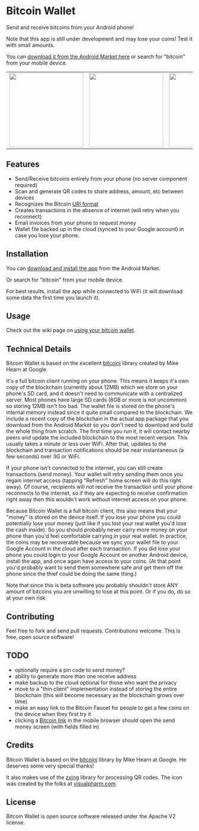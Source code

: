 Bitcoin Wallet
==============

Send and receive bitcoins from your Android phone!

Note that this app is still under development and may lose your coins!  Test it with small amounts.

You can [download it from the Android Market here](http://example.com/) or search for "bitcoin" from your mobile device.

<table>
  <tr>
    <td><img src="http://i.imgur.com/aqF3p.png" width="200" /></td>    
    <td><img src="http://i.imgur.com/ilvNp.png" width="200" /></td>
    <td><img src="http://i.imgur.com/ObBth.png" width="200" /></td>
    <td><img src="http://i.imgur.com/TsZc7.png" width="200" /></td>
  </tr>
</table>

Features
--------

* Send/Receive bitcoins entirely from your phone (no server component required)
* Scan and generate QR codes to share address, amount, etc between devices
* Recognizes the Bitcoin [URI format](https://en.bitcoin.it/wiki/URI_Scheme)
* Creates transactions in the absence of internet (will retry when you reconnect)
* Email invoices from your phone to request money
* Wallet file backed up in the cloud (synced to your Google account) in case you lose your phone.

Installation
-------------

You can [download and install the app](http://example.com/) from the Android Market.

Or search for "bitcoin" from your mobile device.

For best results, install the app while connected to WiFi (it will download some data the first time you launch it).

Usage
-----

Check out the wiki page on [using your bitcoin wallet](https://github.com/barmstrong/bitcoin-wallet/wiki/Using-Your-Bitcoin-Wallet).

Technical Details
-----------------

Bitcoin Wallet is based on the excellent [bitcoinj](http://code.google.com/p/bitcoinj/) library created by Mike Hearn at Google.

It's a full bitcoin client running on your phone.  This means it keeps it's own copy of the blockchain (currently about 12MB) which we store on your phone's SD card, and it doesn't need to communicate with a centralized server.  Most phones have large SD cards (8GB or more is not uncommon) so storing 12MB isn't too bad.  The wallet file is stored on the phone's internal memory instead since it quite small compared to the blockchain.  We include a recent copy of the blockchain in the actual app package that you download from the Android Market so you don't need to download and build the whole thing from scratch.  The first time you run it, it will contact nearby peers and update the included blockchain to the most recent version.  This usually takes a minute or less over WiFi.  After that, updates to the blockchain and transaction notifications should be near instantaneous (a few seconds) over 3G or WiFi.

If your phone isn't connected to the internet, you can still create transactions (send money).  Your wallet will retry sending them once you regain internet access (tapping "Refresh" home screen will do this right away).  Of course, recipients will not receive the transaction until your phone reconnects to the internet, so if they are expecting to receive confirmation right away then this wouldn't work without internet access on your phone.

Because Bitcoin Wallet is a full bitcoin client, this also means that your "money" is stored on the device itself.  If you lose your phone you could potentially lose your money (just like if you lost your real wallet you'd lose the cash inside).  So you should probably never carry more money on your phone than you'd feel comfortable carrying in your real wallet.  In practice, the coins may be recoverable because we sync your wallet file to your Google Account in the cloud after each transaction.  If you did lose your phone you could login to your Google Account on another Android device, install the app, and once again have access to your coins.  (At that point you'd probably want to send them somewhere safe and get them off the phone since the thief could be doing the same thing.)

Note that since this is beta software you probably shouldn't store ANY amount of bitcoins you are unwilling to lose at this point.  Or if you do, do so at your own risk.

Contributing
------------

Feel free to fork and send pull requests.  Contributions welcome.  This is free, open source software!

TODO
----

* optionally require a pin code to send money?
* ability to generate more than one receive address
* make backup to the cloud optional for those who want the privacy
* move to a "thin client" implementation instead of storing the entire blockchain (this will become necessary as the blockchain grows over time)
* make an easy link to the Bitcoin Faucet for people to get a few coins on the device when they first try it
* clicking a [Bitcoin link](https://en.bitcoin.it/wiki/URI_Scheme) in the mobile browser should open the send money screen (with fields filled in)

Credits
-------

Bitcoin Wallet is based on the [bitcoinj](http://code.google.com/p/bitcoinj/) library by Mike Hearn at Google.  He deserves some very special thanks!

It also makes use of the [zxing](http://code.google.com/p/zxing/) library for processing QR codes.  The icon was created by the folks at [visualpharm.com](http://www.visualpharm.com/).

License
-------

Bitcoin Wallet is open source software released under the Apache V2 license.
